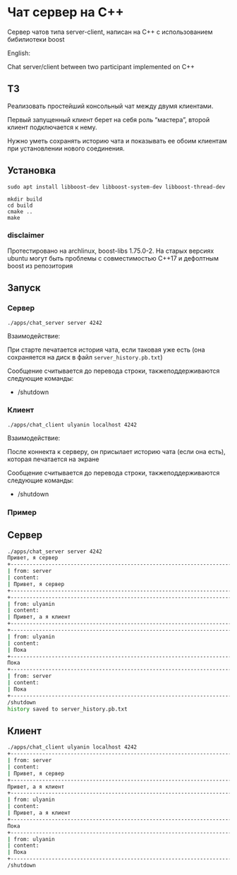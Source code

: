 # Чат сервер на C++
Сервер чатов типа server-client, написан на C++ с использованием бибилиотеки boost

English:

Chat server/client between two participant implemented on C++

## ТЗ
Реализовать простейший консольный чат между двумя клиентами. 

Первый запущенный клиент берет на себя роль “мастера”, второй клиент подключается к нему. 

Нужно уметь сохранять историю чата и показывать ее обоим клиентам при установлении нового соединения.


## Установка
```(Bash)
sudo apt install libboost-dev libboost-system-dev libboost-thread-dev 

mkdir build
cd build
cmake ..
make
```

### disclaimer
Протестировано на archlinux, boost-libs 1.75.0-2.
На старых версиях ubuntu могут быть проблемы с совместимостью C++17 и дефолтным boost из репозитория

## Запуск
### Сервер
```(bash)
./apps/chat_server server 4242
```
Взаимодействие:

При старте печатается история чата, если таковая уже есть (она сохраняется на диск в файл `server_history.pb.txt`)

Сообщение считывается до перевода строки, такжеподдерживаются следующие команды:
* /shutdown

### Клиент
```(bash)
./apps/chat_client ulyanin localhost 4242
```
Взаимодействие:

После коннекта к серверу, он присылает историю чата (если она есть), которая печатается на экране

Сообщение считывается до перевода строки, такжеподдерживаются следующие команды:
* /shutdown


### Пример
## Сервер
```bash
./apps/chat_server server 4242           
Привет, я сервер
+------------------------------------------------------------------------------+
| from: server
| content:
| Привет, я сервер
+------------------------------------------------------------------------------+
+------------------------------------------------------------------------------+
| from: ulyanin
| content:
| Привет, а я клиент
+------------------------------------------------------------------------------+
+------------------------------------------------------------------------------+
| from: ulyanin
| content:
| Пока
+------------------------------------------------------------------------------+
Пока
+------------------------------------------------------------------------------+
| from: server
| content:
| Пока
+------------------------------------------------------------------------------+
/shutdown
history saved to server_history.pb.txt
```
## Клиент
```bash
./apps/chat_client ulyanin localhost 4242
+------------------------------------------------------------------------------+
| from: server
| content:
| Привет, я сервер
+------------------------------------------------------------------------------+
Привет, а я клиент
+------------------------------------------------------------------------------+
| from: ulyanin
| content:
| Привет, а я клиент
+------------------------------------------------------------------------------+
Пока
+------------------------------------------------------------------------------+
| from: ulyanin
| content:
| Пока
+------------------------------------------------------------------------------+
/shutdown

```